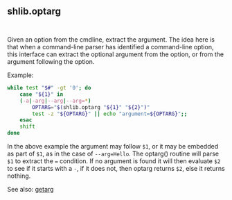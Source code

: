 ## shlib.optarg <option> <argument>

Given an option from the cmdline, extract the argument.  The idea here is that
when a command-line parser has identified a command-line option, this interface
can extract the optional argument from the option, or from the argument
following the option.

Example:

```sh
while test "$#" -gt '0'; do
	case "${1}" in
	(-a|-arg|--arg|--arg=*)
		OPTARG="$(shlib.optarg "${1}" "${2}")"
		test -z "${OPTARG}" || echo "argument=${OPTARG}";;
	esac
	shift
done
```

In the above example the argument may follow `$1`, or it may be embedded as
part of `$1`, as in the case of `--arg=Hello`.  The optarg() routine will parse
`$1` to extract the `=` condition.  If no argument is found it will then
evaluate `$2` to see if it starts with a `-`, if it does not, then optarg
returns `$2`, else it returns nothing.

See also: [getarg](getarg.md)
